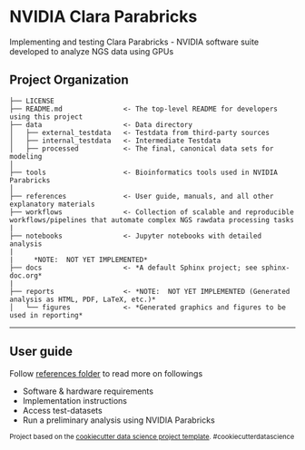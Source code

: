 NVIDIA Clara Parabricks
==============================

Implementing and testing Clara Parabricks - NVIDIA software suite developed to analyze NGS data using GPUs

Project Organization
------------

    ├── LICENSE
    ├── README.md               <- The top-level README for developers using this project
    ├── data                    <- Data directory
    │   ├── external_testdata   <- Testdata from third-party sources
    │   ├── internal_testdata   <- Intermediate Testdata 
    │   ├── processed           <- The final, canonical data sets for modeling
    │
    ├── tools                   <- Bioinformatics tools used in NVIDIA Parabricks
    │
    ├── references              <- User guide, manuals, and all other explanatory materials
    ├── workflows               <- Collection of scalable and reproducible workflows/pipelines that automate complex NGS rawdata processing tasks 
    |
    ├── notebooks               <- Jupyter notebooks with detailed analysis
    |
    |     *NOTE:  NOT YET IMPLEMENTED*
    ├── docs                    <- *A default Sphinx project; see sphinx-doc.org*
    |
    ├── reports                 <- *NOTE:  NOT YET IMPLEMENTED (Generated analysis as HTML, PDF, LaTeX, etc.)*
    │   └── figures             <- *Generated graphics and figures to be used in reporting*

--------

User guide
-----------

Follow [references folder](references/README.md) to read more on followings

* Software & hardware requirements
* Implementation instructions
* Access test-datasets
* Run a preliminary analysis using NVIDIA Parabricks

<p><small>Project based on the <a target="_blank" href="https://drivendata.github.io/cookiecutter-data-science/">cookiecutter data science project template</a>. #cookiecutterdatascience</small></p>
